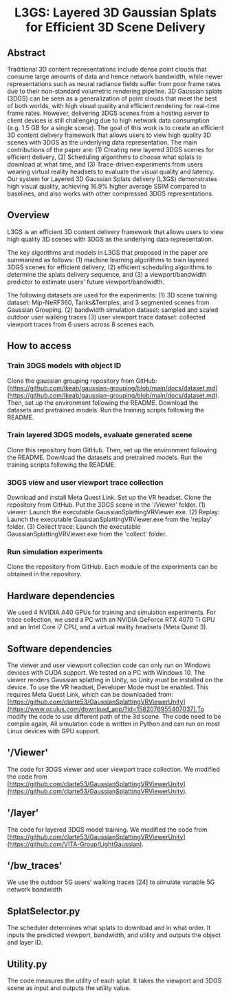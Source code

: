 <div align="center">
    <h1> L3GS: Layered 3D Gaussian Splats for Efficient 3D Scene Delivery</h1>
</div>

## Abstract
Traditional 3D content representations include dense point clouds that consume large amounts of data and hence network bandwidth, while newer representations such as neural radiance fields suffer from poor frame rates due to their non-standard volumetric rendering pipeline. 3D Gaussian
splats (3DGS) can be seen as a generalization of point clouds that meet the best of both worlds, with high visual quality and efficient rendering for real-time frame rates. However, delivering 3DGS scenes from a hosting server to client devices is still challenging due to high network data consumption (e.g. 1.5 GB for a single scene). The goal of this work is to create an efficient 3D content delivery framework that allows users to view high quality 3D scenes with 3DGS as the underlying data representation. The main contributions of the paper are: (1) Creating new layered 3DGS scenes for efficient delivery, (2) Scheduling algorithms to choose what splats to download at what time, and (3) Trace-driven experiments from users wearing virtual reality headsets to evaluate the visual quality and latency. Our system for Layered 3D Gaussian Splats delivery (L3GS) demonstrates high visual quality, achieving 16.9% higher average SSIM compared to baselines, and also works with other compressed 3DGS representations. 

## Overview

L3GS is an efficient 3D content delivery framework that allows users to view high quality 3D scenes with 3DGS as the underlying data representation. 

The key algorithms and models in L3GS that proposed in the paper are summarized as follows: (1) machine learning algorithms to train layered 3DGS scenes for efficient delivery, (2) efficient scheduling algorithms to determine the splats delivery sequence, and (3) a viewport/bandwidth predictor to estimate users' future viewport/bandwidth.

The following datasets are used for the experiments: 
(1) 3D scene training dataset: Mip-NeRF360, Tanks&Temples, and 3 segmented scenes from Gaussian Grouping. 
(2) bandwidth simulation dataset: sampled and scaled outdoor user walking traces
(3) user viewport trace dataset: collected viewport traces from 6 users across 8 scenes each.

## How to access

### Train 3DGS models with object ID 
Clone the gaussian grouping repository from GitHub: [https://github.com/lkeab/gaussian-grouping/blob/main/docs/dataset.md](https://github.com/lkeab/gaussian-grouping/blob/main/docs/dataset.md). Then, set up the environment following the README. Download the datasets and pretrained models. Run the training scripts following the README.

### Train layered 3DGS models, evaluate generated scene
Clone this repository from GitHub. Then, set up the environment following the README. Download the datasets and pretrained models. Run the training scripts following the README.

### 3DGS view and user viewport trace collection
Download and install Meta Quest Link. Set up the VR headset. Clone the repository from GitHub. Put the 3DGS scene in the '/Viewer' folder. (1) viewer: Launch the executable GaussianSplattingVRViewer.exe. (2) Replay: Launch the executable GaussianSplattingVRViewer.exe from the 'replay' folder. (3) Collect trace: Launch the executable GaussianSplattingVRViewer.exe from the 'collect' folder.

### Run simulation experiments
Clone the repository from GitHub. Each module of the experiments can be obtained in the repository.

## Hardware dependencies
We used 4 NVIDIA A40 GPUs for training and simulation experiments. For trace collection, we used a PC with an NVIDIA GeForce RTX 4070 Ti GPU and an Intel Core i7 CPU, and a virtual reality headsets (Meta Quest 3). 

## Software dependencies
The viewer and user viewport collection code can only run on Windows devices with CUDA support. We tested on a PC with Windows 10. The viewer renders Gaussian splatting in Unity, so Unity must be installed on the device. To use the VR headset, Developer Mode must be enabled. This requires Meta Quest Link, which can be downloaded from: [https://github.com/clarte53/GaussianSplattingVRViewerUnity](https://www.oculus.com/download_app/?id=1582076955407037).To modify the code to use different path of the 3d scene. The code need to be compile again, 
All simulation code is written in Python and can run on most Linux devices with GPU support.

## '/Viewer'
The code for 3DGS viewer and user viewport trace collection. We modified the code from [https://github.com/clarte53/GaussianSplattingVRViewerUnity](https://github.com/clarte53/GaussianSplattingVRViewerUnity).

## '/layer'
The code for layered 3DGS model training. We modified the code from [https://github.com/clarte53/GaussianSplattingVRViewerUnity](https://github.com/VITA-Group/LightGaussian).

## '/bw_traces'
We use the outdoor 5G users’ walking traces [24] to simulate variable 5G network bandwidth

## SplatSelector.py
The scheduler determines what splats to download and in what order. It inputs the predicted viewport, bandwidth, and utility and outputs the object and layer ID.

## Utility.py
The code measures the utility of each splat. It takes the viewport and 3DGS scene as input and outputs the utility value.

